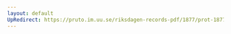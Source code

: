 ```yaml
---
layout: default
UpRedirect: https://pruto.im.uu.se/riksdagen-records-pdf/1877/prot-1877--ak--052/prot-1877--ak--052_019.pdf
---
```

